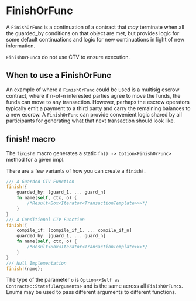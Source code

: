 # FinishOrFunc
A `FinishOrFunc` is a continuation of a contract that *may* terminate when
all the guarded_by conditions on that object are met, but provides logic for some default continuations and logic for new continuations in light of new information.

`FinishOrFunc`s do not use CTV to ensure execution.

## When to use a FinishOrFunc

An example of where a `FinishOrFunc` could be used is a multisig escrow contract, where if n-of-n interested parties agree to move the funds, the funds can move to any transaction. However, perhaps the escrow operators typically emit a payment to a third party and carry the remaining balances to a new escrow. A `FinishOrFunc` can provide convenient logic shared by all participants for generating what that next transaction should look like.

## finish! macro


The `finish!` macro generates a static `fn() -> Option<FinishOrFunc>` method for a given impl.

There are a few variants of how you can create a `finish!`.

```rust
/// A Guarded CTV Function
finish!{
    guarded_by: [guard_1, ... guard_n]
    fn name(self, ctx, o) {
        /*Result<Box<Iterator<TransactionTemplate>>>*/
    }
}
/// A Conditional CTV Function
finish!{
    compile_if: [compile_if_1, ... compile_if_n]
    guarded_by: [guard_1, ... guard_n]
    fn name(self, ctx, o) {
        /*Result<Box<Iterator<TransactionTemplate>>>*/
    }
}
/// Null Implementation
finish!(name);
```

The type of the parameter `o` is `Option<<Self as Contract>::StatefulArguments>` and is the same across all `FinishOrFunc`s. Enums may be used to pass different arguments to different functions.
